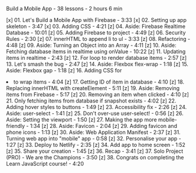 Build a Mobile App - 38 lessons - 2 hours 6 min

[x] 01. Let's Build a Mobile App with Firebase - 3:33
[x] 02. Setting up app skeleton - 3:47
[x] 03. Adding CSS - 4:21
[z] 04. Aside: Firebase Realtime Database - 10:01
[z] 05. Adding Firebase to project - 4:49
[z] 06. Security Rules - 2:30
[z] 07. innerHTML to append li to ul - 3:33
[z] 08. Refactoring - 4:48
[z] 09. Aside: Turning an Object into an Array - 4:11
[z] 10. Aside: Fetching database items in realtime using onValue - 10:22
[z] 11. Updating items in realtime - 2:43
[z] 12. For loop to render database items - 2:57
[z] 13. Let's smash the bug - 2:47
[z] 14. Aside: Flexbox flex-wrap - 1:18
[z] 15. Aside: Flexbox gap - 1:18
[z] 16. Adding CSS for <li> to wrap items - 4:04
[z] 17. Getting ID of item in database - 4:10
[z] 18. Replacing innerHTML with createElement - 5:11
[z] 19. Aside: Removing items from Firebase - 5:17
[z] 20. Removing an item when clicked - 4:10
[z] 21. Only fetching items from database if snapshot exists - 4:02
[z] 22. Adding hover styles to buttons - 1:49
[z] 23. Accessibility fix - 2:26
[z] 24. Aside: user-select - 1:41
[z] 25. Don't over-use user-select! - 0:56
[z] 26. Aside: Setting the viewport - 1:50
[z] 27. Making the app more mobile-friendly - 1:34
[z] 28. Aside: Favicon - 2:04
[z] 29. Adding favicon and phone icons - 1:13
[z] 30. Aside: Web Application Manifest - 2:37
[z] 31. Turning web app into "mobile" app - 0:58
[z] 32. Personalise your app - 1:27
[z] 33. Deploy to Netlify - 2:35
[z] 34. Add app to home screen - 1:52
[z] 35. Share your creation - 1:45
[z] 36. Recap - 3:41
[z] 37. Solo Project (PRO) - We are the Champions - 3:50
[z] 38. Congrats on completing the Learn JavaScript course! - 4:20